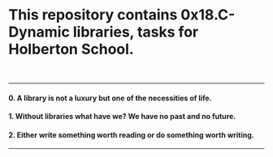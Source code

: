 <h1>This repository contains 0x18.C-Dynamic libraries, tasks for Holberton School.</h1>
<br>
<hr>
<h4>0. A library is not a luxury but one of the necessities of life.</h4>
<h4>1. Without libraries what have we? We have no past and no future.</h4>
<h4>2. Either write something worth reading or do something worth writing.</h4>
<hr>

